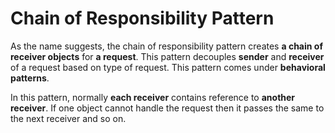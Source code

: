 # Chain of Responsibility Pattern

As the name suggests, the chain of responsibility pattern creates **a chain of receiver objects** for **a request**. This pattern decouples **sender** and **receiver** of a request based on type of request. This pattern comes under **behavioral patterns**.

In this pattern, normally **each receiver** contains reference to **another receiver**. If one object cannot handle the request then it passes the same to the next receiver and so on.

